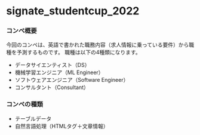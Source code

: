 # signate_studentcup_2022

### コンペ概要
今回のコンペは、英語で書かれた職務内容（求人情報に乗っている要件）から職種を予測するものです。
職種は以下の4種類になります。

- データサイエンティスト（DS）
- 機械学習エンジニア（ML Engineer）
- ソフトウェアエンジニア（Software Engineer）
- コンサルタント（Consultant）

### コンペの種類
- テーブルデータ
- 自然言語処理（HTMLタグ＋文章情報）
